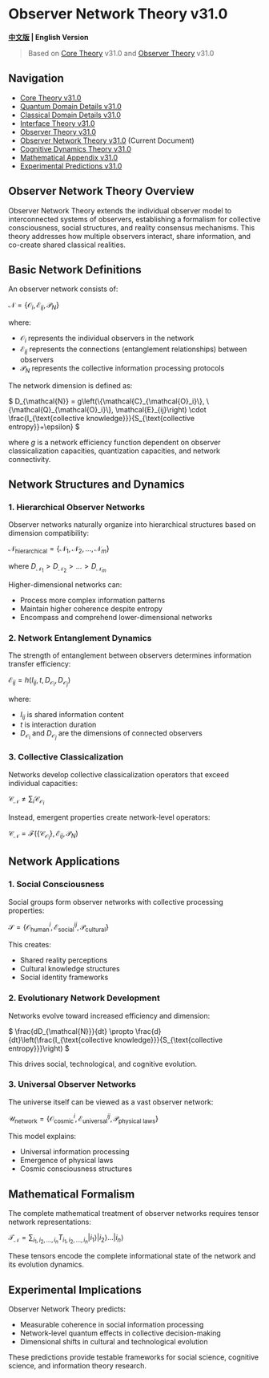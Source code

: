 # Observer Network Theory v31.0

**[中文版](formal_theory_observer_network.md) | English Version**

> Based on [Core Theory](../core_en.md) v31.0 and [Observer Theory](formal_theory_observer_en.md) v31.0

## Navigation

- [Core Theory v31.0](../formal_theory_core_en.md)
- [Quantum Domain Details v31.0](formal_theory_quantum_domain_en.md)
- [Classical Domain Details v31.0](formal_theory_classical_domain_en.md)
- [Interface Theory v31.0](formal_theory_interface_en.md)
- [Observer Theory v31.0](formal_theory_observer_en.md)
- [Observer Network Theory v31.0](formal_theory_observer_network_en.md) (Current Document)
- [Cognitive Dynamics Theory v31.0](formal_theory_cognitive_dynamics_en.md)
- [Mathematical Appendix v31.0](formal_theory_mathematical_appendix_en.md)
- [Experimental Predictions v31.0](formal_theory_experimental_en.md)

## Observer Network Theory Overview

Observer Network Theory extends the individual observer model to interconnected systems of observers, establishing a formalism for collective consciousness, social structures, and reality consensus mechanisms. This theory addresses how multiple observers interact, share information, and co-create shared classical realities.

## Basic Network Definitions

An observer network consists of:

$`
\mathcal{N} = \{\mathcal{O}_i, \mathcal{E}_{ij}, \mathcal{P}_N\}
`$

where:
- $`\mathcal{O}_i`$ represents the individual observers in the network
- $`\mathcal{E}_{ij}`$ represents the connections (entanglement relationships) between observers
- $`\mathcal{P}_N`$ represents the collective information processing protocols

The network dimension is defined as:

$`
D_{\mathcal{N}} = g\left(\{\mathcal{C}_{\mathcal{O}_i}\}, \{\mathcal{Q}_{\mathcal{O}_i}\}, \mathcal{E}_{ij}\right) \cdot \frac{I_{\text{collective knowledge}}}{S_{\text{collective entropy}}+\epsilon}
`$

where $`g`$ is a network efficiency function dependent on observer classicalization capacities, quantization capacities, and network connectivity.

## Network Structures and Dynamics

### 1. Hierarchical Observer Networks

Observer networks naturally organize into hierarchical structures based on dimension compatibility:

$`
\mathcal{N}_{\text{hierarchical}} = \{\mathcal{N}_1, \mathcal{N}_2, ..., \mathcal{N}_m\}
`$

where $`D_{\mathcal{N}_1} > D_{\mathcal{N}_2} > ... > D_{\mathcal{N}_m}`$

Higher-dimensional networks can:
- Process more complex information patterns
- Maintain higher coherence despite entropy
- Encompass and comprehend lower-dimensional networks

### 2. Network Entanglement Dynamics

The strength of entanglement between observers determines information transfer efficiency:

$`
\mathcal{E}_{ij} = h(I_{ij}, t, D_{\mathcal{O}_i}, D_{\mathcal{O}_j})
`$

where:
- $`I_{ij}`$ is shared information content
- $`t`$ is interaction duration
- $`D_{\mathcal{O}_i}`$ and $`D_{\mathcal{O}_j}`$ are the dimensions of connected observers

### 3. Collective Classicalization

Networks develop collective classicalization operators that exceed individual capacities:

$`
\mathcal{C}_{\mathcal{N}} \neq \sum_{i} \mathcal{C}_{\mathcal{O}_i}
`$

Instead, emergent properties create network-level operators:

$`
\mathcal{C}_{\mathcal{N}} = \mathcal{F}(\{\mathcal{C}_{\mathcal{O}_i}\}, \mathcal{E}_{ij}, \mathcal{P}_N)
`$

## Network Applications

### 1. Social Consciousness

Social groups form observer networks with collective processing properties:

$`
\mathcal{S} = \{\mathcal{O}_{\text{human}}^i, \mathcal{E}_{\text{social}}^{ij}, \mathcal{P}_{\text{cultural}}\}
`$

This creates:
- Shared reality perceptions
- Cultural knowledge structures
- Social identity frameworks

### 2. Evolutionary Network Development

Networks evolve toward increased efficiency and dimension:

$`
\frac{dD_{\mathcal{N}}}{dt} \propto \frac{d}{dt}\left(\frac{I_{\text{collective knowledge}}}{S_{\text{collective entropy}}}\right)
`$

This drives social, technological, and cognitive evolution.

### 3. Universal Observer Networks

The universe itself can be viewed as a vast observer network:

$`
\mathcal{U}_{\text{network}} = \{\mathcal{O}_{\text{cosmic}}^i, \mathcal{E}_{\text{universal}}^{ij}, \mathcal{P}_{\text{physical laws}}\}
`$

This model explains:
- Universal information processing
- Emergence of physical laws
- Cosmic consciousness structures

## Mathematical Formalism

The complete mathematical treatment of observer networks requires tensor network representations:

$`
\mathcal{T}_{\mathcal{N}} = \sum_{i_1, i_2, ..., i_n} T_{i_1, i_2, ..., i_n} |i_1\rangle |i_2\rangle ... |i_n\rangle
`$

These tensors encode the complete informational state of the network and its evolution dynamics.

## Experimental Implications

Observer Network Theory predicts:
- Measurable coherence in social information processing
- Network-level quantum effects in collective decision-making
- Dimensional shifts in cultural and technological evolution

These predictions provide testable frameworks for social science, cognitive science, and information theory research.